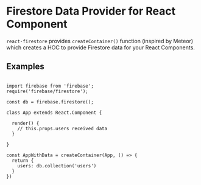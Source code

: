 # Firestore Data Provider for React Component

`react-firestore` provides `createContainer()` function (inspired by Meteor) which creates a HOC to provide Firestore data for your React Components.

## Examples

```

import firebase from 'firebase';
require('firebase/firestore');

const db = firebase.firestore();

class App extends React.Component {
  
  render() {
    // this.props.users received data
  }

}

const AppWithData = createContainer(App, () => {
  return {
    users: db.collection('users')
  }
})

```